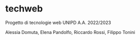 # techweb

Progetto di tecnologie web UNIPD A.A. 2022/2023

Alessia Domuta, Elena Pandolfo, Riccardo Rossi, Filippo Tonini
